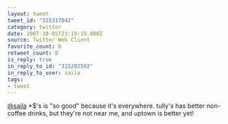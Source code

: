 ```yaml
---
layout: tweet
tweet_id: "315317842"
category: twitter
date: 2007-10-05T23:19:19.000Z
source: Twitter Web Client
favorite_count: 0
retweet_count: 0
is_reply: true
in_reply_to_id: "315202592"
in_reply_to_user: saila
tags:
- tweet
---
```


[@saila](https://twitter.com/@saila) *$'s is "so good" because it's everywhere.  tully's has better non-coffee drinks, but they're not near me, and uptown is better yet!

